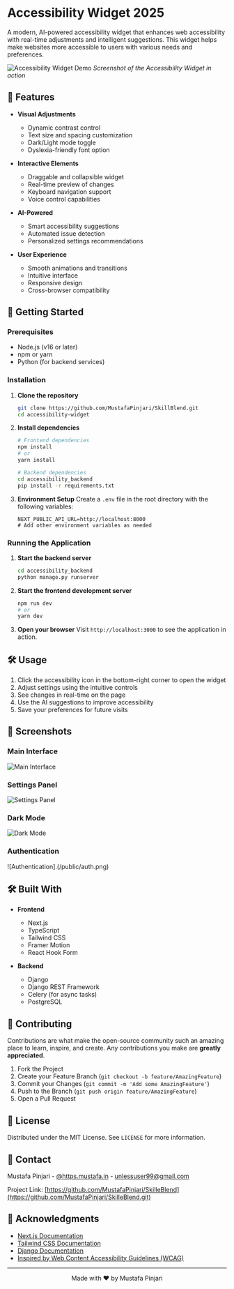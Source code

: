 # Accessibility Widget 2025

A modern, AI-powered accessibility widget that enhances web accessibility with real-time adjustments and intelligent suggestions. This widget helps make websites more accessible to users with various needs and preferences.

![Accessibility Widget Demo](/public/Dark.jpeg)
*Screenshot of the Accessibility Widget in action*

## 🌟 Features

- **Visual Adjustments**
  - Dynamic contrast control
  - Text size and spacing customization
  - Dark/Light mode toggle
  - Dyslexia-friendly font option

- **Interactive Elements**
  - Draggable and collapsible widget
  - Real-time preview of changes
  - Keyboard navigation support
  - Voice control capabilities

- **AI-Powered**
  - Smart accessibility suggestions
  - Automated issue detection
  - Personalized settings recommendations

- **User Experience**
  - Smooth animations and transitions
  - Intuitive interface
  - Responsive design
  - Cross-browser compatibility

## 🚀 Getting Started

### Prerequisites

- Node.js (v16 or later)
- npm or yarn
- Python (for backend services)

### Installation

1. **Clone the repository**
   ```bash
   git clone https://github.com/MustafaPinjari/SkillBlend.git
   cd accessibility-widget
   ```

2. **Install dependencies**
   ```bash
   # Frontend dependencies
   npm install
   # or
   yarn install

   # Backend dependencies
   cd accessibility_backend
   pip install -r requirements.txt
   ```

3. **Environment Setup**
   Create a `.env` file in the root directory with the following variables:
   ```env
   NEXT_PUBLIC_API_URL=http://localhost:8000
   # Add other environment variables as needed
   ```

### Running the Application

1. **Start the backend server**
   ```bash
   cd accessibility_backend
   python manage.py runserver
   ```

2. **Start the frontend development server**
   ```bash
   npm run dev
   # or
   yarn dev
   ```

3. **Open your browser**
   Visit `http://localhost:3000` to see the application in action.

## 🛠️ Usage

1. Click the accessibility icon in the bottom-right corner to open the widget
2. Adjust settings using the intuitive controls
3. See changes in real-time on the page
4. Use the AI suggestions to improve accessibility
5. Save your preferences for future visits

## 📸 Screenshots

### Main Interface
![Main Interface](./public/light.jpeg)

### Settings Panel
![Settings Panel](./public/setting.png)

### Dark Mode
![Dark Mode](./public/Dark.jpeg)

### Authentication
![Authentication].(/public/auth.png)

## 🛠️ Built With

- **Frontend**
  - Next.js
  - TypeScript
  - Tailwind CSS
  - Framer Motion
  - React Hook Form

- **Backend**
  - Django
  - Django REST Framework
  - Celery (for async tasks)
  - PostgreSQL

## 🤝 Contributing

Contributions are what make the open-source community such an amazing place to learn, inspire, and create. Any contributions you make are **greatly appreciated**.

1. Fork the Project
2. Create your Feature Branch (`git checkout -b feature/AmazingFeature`)
3. Commit your Changes (`git commit -m 'Add some AmazingFeature'`)
4. Push to the Branch (`git push origin feature/AmazingFeature`)
5. Open a Pull Request

## 📄 License

Distributed under the MIT License. See `LICENSE` for more information.

## 📧 Contact

Mustafa Pinjari - [@https.mustafa.in](https://instagram.in/https.mustafa.in) - unlessuser99@gmail.com

Project Link: [https://github.com/MustafaPinjari/SkilleBlend](https://github.com/MustafaPinjari/SkilleBlend.git)

## 🙏 Acknowledgments

- [Next.js Documentation](https://nextjs.org/docs)
- [Tailwind CSS Documentation](https://tailwindcss.com/docs)
- [Django Documentation](https://docs.djangoproject.com/)
- [Inspired by Web Content Accessibility Guidelines (WCAG)](https://www.w3.org/WAI/standards-guidelines/wcag/)

---

<div align="center">
  Made with ❤️ by Mustafa Pinjari
</div>